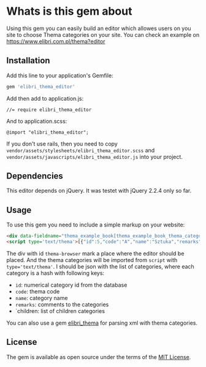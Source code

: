 # Whats is this gem about

Using this gem you can easily build an editor which allowes users on you site to choose Thema categories on your site. 
You can check an example on https://www.elibri.com.pl/thema?editor

## Installation

Add this line to your application's Gemfile:

```ruby
gem 'elibri_thema_editor'
```

Add then add to application.js:

```
//= require elibri_thema_editor
```

And to application.scss:

```
@import "elibri_thema_editor";
```

If you don't use rails, then you need to copy `vendor/assets/stylesheets/elibri_thema_editor.scss` and `vendor/assets/javascripts/elibri_thema_editor.js` into your project.

## Dependencies

This editor depends on jQuery. It was testet with jQuery 2.2.4 only so far.

## Usage

To use  this gem you need to include a simple markup on your website:

```html
<div data-fieldname="thema_example_book[thema_example_book_thema_categories_attributes]" data-persisted="[{id:1, code: "AKT"}]' id='thema-browser'></div>
<script type='text/thema'>[{"id":5,"code":"A","name":"Sztuka","remarks":"","children":[{"id":6,"code":"AB","name":"Sztuka – zagadnienia ogólne","remarks":""...</script>
```

The div with id `thema-browser` mark a place where the editor should be placed. And the thema categories will be imported from `script` with `type='text/thema'`. I should be json
with the list of categories, where each category is a hash with following keys:

  - `id`: numerical category id from the database
  - `code`: thema code
  - `name`: category name
  - `remarks`: comments to the categories
  - `children: list of children categories

You can also use a gem [elibri_thema](https://github.com/elibri/elibri_thema) for parsing xml with thema categories.

## License

The gem is available as open source under the terms of the [MIT License](http://opensource.org/licenses/MIT).

